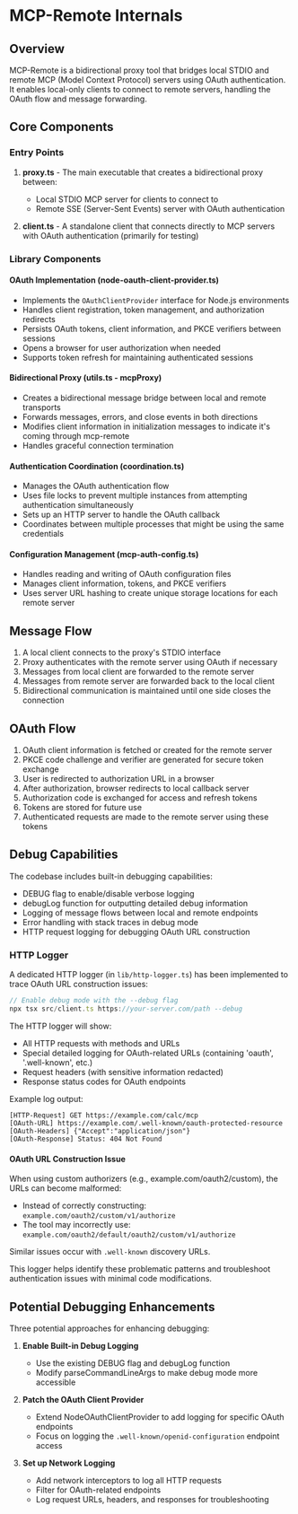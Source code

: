 # MCP-Remote Internals

## Overview

MCP-Remote is a bidirectional proxy tool that bridges local STDIO and remote MCP (Model Context Protocol) servers using OAuth authentication. It enables local-only clients to connect to remote servers, handling the OAuth flow and message forwarding.

## Core Components

### Entry Points

1. **proxy.ts** - The main executable that creates a bidirectional proxy between:
   - Local STDIO MCP server for clients to connect to
   - Remote SSE (Server-Sent Events) server with OAuth authentication

2. **client.ts** - A standalone client that connects directly to MCP servers with OAuth authentication (primarily for testing)

### Library Components

#### OAuth Implementation (node-oauth-client-provider.ts)

- Implements the `OAuthClientProvider` interface for Node.js environments
- Handles client registration, token management, and authorization redirects
- Persists OAuth tokens, client information, and PKCE verifiers between sessions
- Opens a browser for user authorization when needed
- Supports token refresh for maintaining authenticated sessions

#### Bidirectional Proxy (utils.ts - mcpProxy)

- Creates a bidirectional message bridge between local and remote transports
- Forwards messages, errors, and close events in both directions
- Modifies client information in initialization messages to indicate it's coming through mcp-remote
- Handles graceful connection termination

#### Authentication Coordination (coordination.ts)

- Manages the OAuth authentication flow
- Uses file locks to prevent multiple instances from attempting authentication simultaneously
- Sets up an HTTP server to handle the OAuth callback
- Coordinates between multiple processes that might be using the same credentials

#### Configuration Management (mcp-auth-config.ts)

- Handles reading and writing of OAuth configuration files
- Manages client information, tokens, and PKCE verifiers
- Uses server URL hashing to create unique storage locations for each remote server

## Message Flow

1. A local client connects to the proxy's STDIO interface
2. Proxy authenticates with the remote server using OAuth if necessary
3. Messages from local client are forwarded to the remote server
4. Messages from remote server are forwarded back to the local client
5. Bidirectional communication is maintained until one side closes the connection

## OAuth Flow

1. OAuth client information is fetched or created for the remote server
2. PKCE code challenge and verifier are generated for secure token exchange
3. User is redirected to authorization URL in a browser
4. After authorization, browser redirects to local callback server
5. Authorization code is exchanged for access and refresh tokens
6. Tokens are stored for future use
7. Authenticated requests are made to the remote server using these tokens

## Debug Capabilities

The codebase includes built-in debugging capabilities:

- DEBUG flag to enable/disable verbose logging
- debugLog function for outputting detailed debug information
- Logging of message flows between local and remote endpoints
- Error handling with stack traces in debug mode
- HTTP request logging for debugging OAuth URL construction

### HTTP Logger

A dedicated HTTP logger (in `lib/http-logger.ts`) has been implemented to trace OAuth URL construction issues:

```typescript
// Enable debug mode with the --debug flag
npx tsx src/client.ts https://your-server.com/path --debug
```

The HTTP logger will show:

- All HTTP requests with methods and URLs
- Special detailed logging for OAuth-related URLs (containing 'oauth', '.well-known', etc.)
- Request headers (with sensitive information redacted)
- Response status codes for OAuth endpoints

Example log output:

```log
[HTTP-Request] GET https://example.com/calc/mcp
[OAuth-URL] https://example.com/.well-known/oauth-protected-resource
[OAuth-Headers] {"Accept":"application/json"}
[OAuth-Response] Status: 404 Not Found
```

#### OAuth URL Construction Issue

When using custom authorizers (e.g., example.com/oauth2/custom), the URLs can become malformed:

- Instead of correctly constructing: `example.com/oauth2/custom/v1/authorize`
- The tool may incorrectly use: `example.com/oauth2/default/oauth2/custom/v1/authorize`

Similar issues occur with `.well-known` discovery URLs.

This logger helps identify these problematic patterns and troubleshoot authentication issues with minimal code modifications.

## Potential Debugging Enhancements

Three potential approaches for enhancing debugging:

1. **Enable Built-in Debug Logging**
   - Use the existing DEBUG flag and debugLog function
   - Modify parseCommandLineArgs to make debug mode more accessible

2. **Patch the OAuth Client Provider**
   - Extend NodeOAuthClientProvider to add logging for specific OAuth endpoints
   - Focus on logging the `.well-known/openid-configuration` endpoint access

3. **Set up Network Logging**
   - Add network interceptors to log all HTTP requests
   - Filter for OAuth-related endpoints
   - Log request URLs, headers, and responses for troubleshooting
